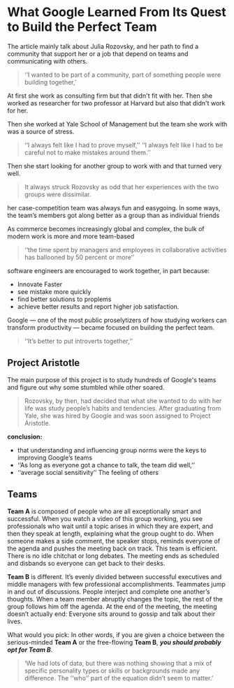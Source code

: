# What Google Learned From Its Quest to Build the Perfect Team

The article mainly talk about Julia Rozovsky, and her path to find a community that support her or a job that depend on teams and communicating with others.
> ‘‘I wanted to be part of a community, part of something people were building together,’

At first she work as consulting firm but that didn't fit with her.
Then she worked as researcher for two professor at Harvard but also that didn't work for her.

Then she worked at Yale School of Management but the team she work with was a source of stress.
>‘‘I always felt like I had to prove myself,’’
> ‘‘I always felt like I had to be careful not to make mistakes around them.’’

Then she start looking for another group to work with and that turned very well.
> It always struck Rozovsky as odd that her experiences with the two groups were dissimilar.

her case-competition team was always fun and easygoing. In some ways, the team’s members got along better as a group than as individual friends

As commerce becomes increasingly global and complex, the bulk of modern work is more and more team-based

>‘‘the time spent by managers and employees in collaborative activities has ballooned by 50 percent or more’’

software engineers are encouraged to work together, in part because:

* Innovate Faster
* see mistake more quickly
* find better solutions to proplems
* achieve better results and report higher job satisfaction.

Google — one of the most public proselytizers of how studying workers can transform productivity — became focused on building the perfect team.

>‘‘It’s better to put introverts together,’’

## Project Aristotle

The main purpose of this project is to study hundreds of Google's teams and figure out why some stumbled while other soared.

>Rozovsky, by then, had decided that what she wanted to do with her life was study people’s habits and tendencies. After graduating from Yale, she was hired by Google and was soon assigned to Project Aristotle.

**conclusion:**

* that understanding and influencing group norms were the keys to improving Google’s teams
* ‘‘As long as everyone got a chance to talk, the team did well,’’
* ‘‘average social sensitivity’’ The feeling of others

## Teams

**Team A** is composed of people who are all exceptionally smart and successful. When you watch a video of this group working, you see professionals who wait until a topic arises in which they are expert, and then they speak at length, explaining what the group ought to do. When someone makes a side comment, the speaker stops, reminds everyone of the agenda and pushes the meeting back on track. This team is efficient. There is no idle chitchat or long debates. The meeting ends as scheduled and disbands so everyone can get back to their desks.

**Team B** is different. It’s evenly divided between successful executives and middle managers with few professional accomplishments. Teammates jump in and out of discussions. People interject and complete one another’s thoughts. When a team member abruptly changes the topic, the rest of the group follows him off the agenda. At the end of the meeting, the meeting doesn’t actually end: Everyone sits around to gossip and talk about their lives.

What would you pick:
In other words, if you are given a choice between the serious-minded **Team A** or the free-flowing **Team B**, _**you should probably opt for Team B**_.

>‘We had lots of data, but there was nothing showing that a mix of specific personality types or skills or backgrounds made any difference. The ‘‘who’’ part of the equation didn’t seem to matter.’